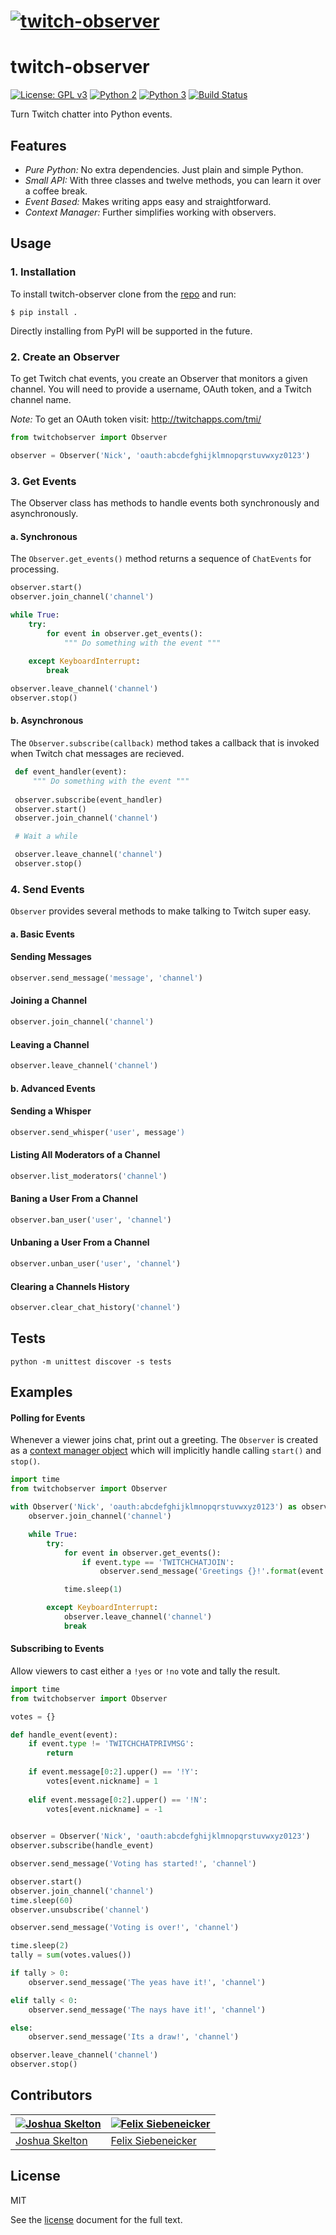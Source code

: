 # [![twitch-observer](.media/header.png)](https://github.com/JoshuaSkelly/twitch-observer)

# twitch-observer

[![License: GPL v3](https://img.shields.io/badge/license-MIT-blue.svg?style=flat-square)](./LICENSE) [![Python 2](https://img.shields.io/badge/python-2-blue.svg)](https://www.python.org/) [![Python 3](https://img.shields.io/badge/python-3-blue.svg)](https://www.python.org/) [![Build Status](https://travis-ci.org/JoshuaSkelly/twitch-observer.svg?branch=master)](https://travis-ci.org/JoshuaSkelly/twitch-observer)

Turn Twitch chatter into Python events.

## Features

- *Pure Python:* No extra dependencies. Just plain and simple Python.
- *Small API:* With three classes and twelve methods, you can learn it over a coffee break.
- *Event Based:* Makes writing apps easy and straightforward.
- *Context Manager:* Further simplifies working with observers.

## Usage

### 1. Installation

To install twitch-observer clone from the [repo](https://github.com/JoshuaSkelly/twitch-observer) and run:

```
$ pip install .
```

Directly installing from PyPI will be supported in the future.

### 2. Create an Observer

To get Twitch chat events, you create an Observer that monitors a given channel. You will need to provide a username, OAuth token, and a Twitch channel name.

*Note:* To get an OAuth token visit: http://twitchapps.com/tmi/

```python
from twitchobserver import Observer

observer = Observer('Nick', 'oauth:abcdefghijklmnopqrstuvwxyz0123')
```

### 3. Get Events

The Observer class has methods to handle events both synchronously and asynchronously.

#### a. Synchronous

The ```Observer.get_events()``` method returns a sequence of ```ChatEvents``` for processing.

```python
observer.start()
observer.join_channel('channel')

while True:
    try:
        for event in observer.get_events():
            """ Do something with the event """
            
    except KeyboardInterrupt:
        break

observer.leave_channel('channel')
observer.stop()
```

#### b. Asynchronous

The ```Observer.subscribe(callback)``` method takes a callback that is invoked when Twitch chat messages are recieved. 

```python
 def event_handler(event):
     """ Do something with the event """
     
 observer.subscribe(event_handler)
 observer.start()
 observer.join_channel('channel')

 # Wait a while

 observer.leave_channel('channel')
 observer.stop()
```

### 4. Send Events

```Observer``` provides several methods to make talking to Twitch super easy.

#### a. Basic Events

#### Sending Messages

```python
observer.send_message('message', 'channel')
```

#### Joining a Channel

```python
observer.join_channel('channel')
```

#### Leaving a Channel

```python
observer.leave_channel('channel')
```

#### b. Advanced Events

#### Sending a Whisper

```python
observer.send_whisper('user', message')
```

#### Listing All Moderators of a Channel

```python
observer.list_moderators('channel')
```

#### Baning a User From a Channel

```python
observer.ban_user('user', 'channel')
```

#### Unbaning a User From a Channel

```python
observer.unban_user('user', 'channel')
```

#### Clearing a Channels History

```python
observer.clear_chat_history('channel')
```

## Tests

```python -m unittest discover -s tests```

## Examples

#### Polling for Events

Whenever a viewer joins chat, print out a greeting. The ```Observer``` is created as a [context manager object](https://docs.python.org/3/reference/datamodel.html#context-managers) which will implicitly handle calling ```start()``` and ```stop()```.

```python
import time
from twitchobserver import Observer

with Observer('Nick', 'oauth:abcdefghijklmnopqrstuvwxyz0123') as observer:
    observer.join_channel('channel')

    while True:
        try:
            for event in observer.get_events():
                if event.type == 'TWITCHCHATJOIN':
                    observer.send_message('Greetings {}!'.format(event.nickname), 'channel')

            time.sleep(1)

        except KeyboardInterrupt:
            observer.leave_channel('channel')
            break
```

#### Subscribing to Events

Allow viewers to cast either a ```!yes``` or ```!no``` vote and tally the result.

```python
import time
from twitchobserver import Observer

votes = {}

def handle_event(event):
    if event.type != 'TWITCHCHATPRIVMSG':
        return
        
    if event.message[0:2].upper() == '!Y':
        votes[event.nickname] = 1
        
    elif event.message[0:2].upper() == '!N':
        votes[event.nickname] = -1
        

observer = Observer('Nick', 'oauth:abcdefghijklmnopqrstuvwxyz0123')
observer.subscribe(handle_event)

observer.send_message('Voting has started!', 'channel')

observer.start()
observer.join_channel('channel')
time.sleep(60)
observer.unsubscribe('channel')

observer.send_message('Voting is over!', 'channel')

time.sleep(2)
tally = sum(votes.values())

if tally > 0:
    observer.send_message('The yeas have it!', 'channel')

elif tally < 0:
    observer.send_message('The nays have it!', 'channel')

else:
    observer.send_message('Its a draw!', 'channel')

observer.leave_channel('channel')
observer.stop()
```

## Contributors

[![Joshua Skelton](https://avatars.githubusercontent.com/u/372642?s=130)](http://github.com/joshuaskelly) | [![Felix Siebeneicker](https://avatars0.githubusercontent.com/u/13063023?s=130)](https://github.com/pythooonuser)
---|---
[Joshua Skelton](http://github.com/joshuaskelly) | [Felix Siebeneicker](https://github.com/pythooonuser)

## License
MIT

See the [license](./LICENSE) document for the full text.
